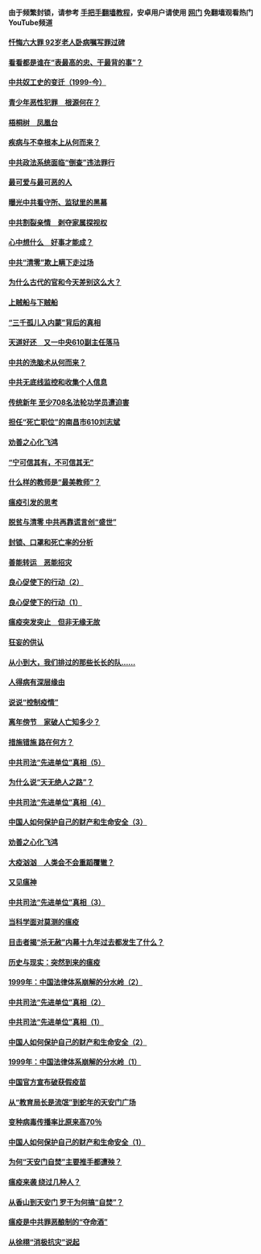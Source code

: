 #### 由于频繁封锁，请参考 [手把手翻墙教程](https://github.com/gfw-breaker/guides/wiki/)，安卓用户请使用 [网门](https://github.com/gfw-breaker/nogfw/blob/master/dl.md?t=03311101) 免翻墙观看热门YouTube频道 

#### [忏悔六大罪 92岁老人卧病嘱写罪过碑](../pages/19/422750.md?t=03311101) 

#### [看看都是谁在“表最高的忠、干最背的事”？](../pages/19/422703.md?t=03311101) 

#### [中共奴工史的变迁（1999-今）](../pages/19/422656.md?t=03311101) 

#### [青少年恶性犯罪　根源何在？](../pages/19/422449.md?t=03311101) 

#### [梧桐树　凤凰台](../pages/19/422442.md?t=03311101) 

#### [疾病与不幸根本上从何而来？](../pages/19/422438.md?t=03311101) 

#### [中共政法系统面临“倒查”违法罪行](../pages/19/422497.md?t=03311101) 

#### [最可爱与最可恶的人](../pages/19/422448.md?t=03311101) 

#### [曝光中共看守所、监狱里的黑幕](../pages/19/422390.md?t=03311101) 

#### [中共割裂亲情　剥夺家属探视权](../pages/19/422364.md?t=03311101) 

#### [心中想什么　好事才能成？](../pages/19/422318.md?t=03311101) 

#### [中共“清零”欺上瞒下走过场](../pages/19/422306.md?t=03311101) 

#### [为什么古代的官和今天差别这么大？](../pages/19/422228.md?t=03311101) 

#### [上贼船与下贼船](../pages/19/422276.md?t=03311101) 

#### [“三千孤儿入内蒙”背后的真相](../pages/19/422229.md?t=03311101) 

#### [天道好还　又一中央610副主任落马](../pages/19/422155.md?t=03311101) 

#### [中共的洗脑术从何而来？](../pages/19/422154.md?t=03311101) 

#### [中共无底线监控和收集个人信息](../pages/19/422039.md?t=03311101) 

#### [传统新年 至少708名法轮功学员遭迫害](../pages/19/421946.md?t=03311101) 

#### [担任“死亡职位”的南昌市610刘志斌](../pages/19/421957.md?t=03311101) 

#### [劝善之心化飞鸿](../pages/19/421164.md?t=03311101) 

#### [“宁可信其有，不可信其无”](../pages/19/421691.md?t=03311101) 

#### [什么样的教师是“最美教师”？](../pages/19/421755.md?t=03311101) 

#### [瘟疫引发的思考](../pages/19/421594.md?t=03311101) 

#### [脱贫与清零 中共再靠谎言创“盛世”](../pages/19/421590.md?t=03311101) 

#### [封锁、口罩和死亡率的分析](../pages/19/421495.md?t=03311101) 

#### [善能转运　恶能招灾](../pages/19/421334.md?t=03311101) 

#### [良心促使下的行动（2）](../pages/19/421361.md?t=03311101) 

#### [良心促使下的行动（1）](../pages/19/421302.md?t=03311101) 

#### [瘟疫突发突止　但非无缘无故](../pages/19/421281.md?t=03311101) 

#### [狂妄的供认](../pages/19/421199.md?t=03311101) 

#### [从小到大，我们排过的那些长长的队……](../pages/19/421243.md?t=03311101) 

#### [人得病有深层缘由](../pages/19/420864.md?t=03311101) 

#### [说说“控制疫情”](../pages/19/420831.md?t=03311101) 

#### [离年傍节　家破人亡知多少？](../pages/19/420563.md?t=03311101) 

#### [措施错施  路在何方？](../pages/19/420076.md?t=03311101) 

#### [中共司法“先进单位”真相（5）](../pages/19/419453.md?t=03311101) 

#### [为什么说“天无绝人之路”？](../pages/19/419618.md?t=03311101) 

#### [中共司法“先进单位”真相（4）](../pages/19/419452.md?t=03311101) 

#### [中国人如何保护自己的财产和生命安全（3）](../pages/19/419405.md?t=03311101) 

#### [劝善之心化飞鸿](../pages/19/418758.md?t=03311101) 

#### [大疫汹汹　人类会不会重蹈覆辙？](../pages/19/419691.md?t=03311101) 

#### [又见瘟神](../pages/19/419225.md?t=03311101) 

#### [中共司法“先进单位”真相（3）](../pages/19/419451.md?t=03311101) 

#### [当科学面对莫测的瘟疫](../pages/19/419625.md?t=03311101) 

#### [目击者揭“杀无赦”内幕十九年过去都发生了什么？](../pages/19/419617.md?t=03311101) 

#### [历史与现实：突然到来的瘟疫](../pages/19/419619.md?t=03311101) 

#### [1999年：中国法律体系崩解的分水岭（2）](../pages/19/419455.md?t=03311101) 

#### [中共司法“先进单位”真相（2）](../pages/19/419450.md?t=03311101) 

#### [中共司法“先进单位”真相（1）](../pages/19/419449.md?t=03311101) 

#### [中国人如何保护自己的财产和生命安全（2）](../pages/19/419404.md?t=03311101) 

#### [1999年：中国法律体系崩解的分水岭（1）](../pages/19/419454.md?t=03311101) 

#### [中国官方宣布破获假疫苗](../pages/19/419504.md?t=03311101) 

#### [从“教育局长是流氓”到蛇年的天安门广场](../pages/19/419470.md?t=03311101) 

#### [变种病毒传播率比原来高70％](../pages/19/419456.md?t=03311101) 

#### [中国人如何保护自己的财产和生命安全（1）](../pages/19/419403.md?t=03311101) 

#### [为何“天安门自焚”主要推手都遭殃？](../pages/19/419348.md?t=03311101) 

#### [瘟疫来袭 绕过几种人？](../pages/19/419349.md?t=03311101) 

#### [从香山到天安门 罗干为何搞“自焚”？](../pages/19/419270.md?t=03311101) 

#### [瘟疫是中共罪恶酿制的“夺命酒”](../pages/19/419223.md?t=03311101) 

#### [从徐栩“消极抗灾”说起](../pages/19/419224.md?t=03311101) 

